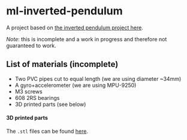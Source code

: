 # ml-inverted-pendulum

A project based on [the inverted pendulum project here](https://www.instructables.com/Inverted-Pendulum-Control-Theory-and-Dynamics/).

*Note*: this is incomplete and a work in progress and therefore not guaranteed to work.


## List of materials (incomplete)
- Two PVC pipes cut to equal length (we are using diameter ~34mm)
- A gyro+accelerometer (we are using MPU-9250)
- M3 screws
- 608 2RS bearings
- 3D printed parts (see below)

#### 3D printed parts
The `.stl` files can be found [here](parts_3d_print).

